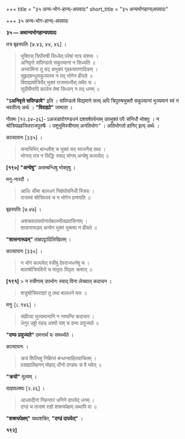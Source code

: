 +++
title = "३५ अन्य-भोग-हान्य्-अपवादः"
short_title = "३५ अन्यभोगहान्य्अपवादः"

+++
३५ अन्य-भोग-हान्य्-अपवादः

**३५ — अथान्यभोगहान्यपवादः**

तत्र बृहस्पतिः [७.४३, ४४, ४६] ।

> भुक्तिस् त्रिपौरुषी सिध्येत् परेषां नात्र संशयः ।  
> अनिवृत्ते सपिण्डत्वे सकुल्यानां न सिध्यति ॥  
> अस्वामिना तु यद् अभुक्तं गृहक्ष्त्रापणादिकम् ।  
> सुहृद्बन्धुसकुल्यस्य न तद् भोगेन हीयते ॥  
> विवाह्यश्रोत्रियैर् भुक्तं राजामात्यैस् तथैव च ।  
> सुदीर्घेणापि कालेन तेषां सिध्यन् न तद् धनम् ॥

**"ऽअनिवृत्ते सपिण्डत्वे"** इति । सपिण्डत्वे विद्यमाने सत्य् अपि त्रिपुरुषभुक्तौ सकुल्यानां भुज्यमानं स्वं न भवतीत्य् अर्थः । **"विवाह्यो"** जामाता ।

गौतमः [१२.३४–३६]- ऽअजडापोगण्डधनं दशवर्षपर्यन्तम् उपभुक्तं परैः संनिधौ भोक्तुः । न श्रोत्रियप्रव्रजितराजपुरुषैः । पशुभूमिस्त्रीणाम् अनतिभोगः" । अतिभोगतो हानिर् इत्य् अर्थः ।

कात्यायनः [३३५] ।

> सनाभिभिर् बान्धवैश् च भुक्तं यत् स्वजनैस् तथा ।  
> भोगात् तत्र न सिद्धिः स्याद् भोगम् अन्येषु कल्पयेत् ॥

**[१९०]** **"अन्येषु"** असम्बन्धिषु भोक्तृषु ।

मनु-नारदौ ।

> आधिः सीमा बालधनं निक्षेपोपनिधी स्त्रियः ।  
> राजस्वं श्रोत्रियस्वं च न भोगेन प्रण्श्यति ॥

बृहस्पतिः [७.४७] ।

> अशक्तालसरोगार्तबालभीतप्रवासिनाम् ।  
> शासनारूढम् अन्येन भुक्तं भुक्त्या न हीयते ॥

**"शासनारूढम्"** ताम्रपट्टादिलिखितम् ।

कात्यायनः [३३०] ।

> न भोगं कल्पयेत् स्त्रीषु देवराजधनेषु च ।  
> बालश्रोत्रियवित्ते च मातृतः पितृतः क्रमात् ॥

**[१९१]** > न स्त्रीणाम् उपभोगः स्याद् विना लेख्यात् कदाचन ।  
> शत्रुश्रोत्रियराज्ञां तु तथा बालधने मतः ॥

मनुः [८.१४६] ।

> संप्रीत्या भुज्यमानानि न नश्यन्ति कदाचन ।  
> धेनुर् उष्ट्रो वहन्न् अश्वो यश् च दम्यः प्रयुज्यते ॥

**"दम्यः प्रयुज्यते"** दमनार्थं यः समर्थ्यते ।

कात्यायनः ।

> क्रयं शिल्पिषु निक्षिप्तं बन्धान्वाहितयाचितम् ।  
> प्रसह्यातिहनन् मोहाद् धीनो दण्ड्यः स वै भवेत् ॥

**"क्रयो"** मूल्यम् ।

याज्ञवल्क्यः [२.२६] ।

> आध्यादीनां निहन्तारं धनिने दापयेद् धनम् ।  
> दण्डं च तत्समं राज्ञे शक्त्यपेक्षम् अथापि वा ॥

**"शक्त्यपेक्षम्"** यथाशक्ति, **"दण्डं दापयेत्"** ।

**१९२]**
